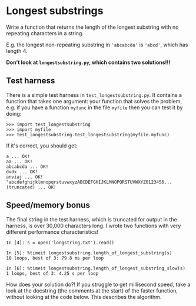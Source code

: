 # Longest substrings

Write a function that returns the length of the longest substring with
no repeating characters in a string.

E.g. the longest non-repeating substring in `'abcabcda'` is `'abcd'`,
which has length 4.

**Don't look at `longestsubstring.py`, which contains two solutions!!!**

## Test harness

There is a simple test harness in `test_longestsubstring.py`. It contains a
function that takes one argument: your function that solves the problem, e.g.
if you have a function `myfunc` in the file `myfile` then you can test it by
doing:

```
>>> import test_longestsubstring
>>> import myfile
>>> test_longestsubstring.test_longestsubstring(myfile.myfunc)
```

If it's correct, you should get:

```
a ... OK!
aa ... OK!
abcabcda ... OK!
dvdx ... OK!
anviaj ... OK!
"abcdefghijklmnopqrstuvwxyzABCDEFGHIJKLMNOPQRSTUVWXYZ0123456... (truncated) ... OK!
```

## Speed/memory bonus

The final string in the test harness, which is truncated for output in the
harness, is over 30,000 characters long. I wrote two functions with very
different performance characteristics!

```
In [4]: s = open('longstring.txt').read()

In [5]: %timeit longestsubstring.length_of_longest_substring(s)
10 loops, best of 3: 79.8 ms per loop

In [6]: %timeit longestsubstring.length_of_longest_substring_slow(s)
1 loops, best of 3: 4.25 s per loop
```

How does your solution do?! If you struggle to get millisecond speed, take a
look at the docstring (the comments at the start) of the faster function,
without looking at the code below. This describes the algorithm. 
